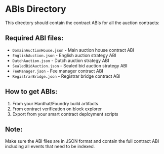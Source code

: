 # ABIs Directory

This directory should contain the contract ABIs for all the auction contracts:

## Required ABI files:
- `DomainAuctionHouse.json` - Main auction house contract ABI
- `EnglishAuction.json` - English auction strategy ABI
- `DutchAuction.json` - Dutch auction strategy ABI  
- `SealedBidAuction.json` - Sealed bid auction strategy ABI
- `FeeManager.json` - Fee manager contract ABI
- `RegistrarBridge.json` - Registrar bridge contract ABI

## How to get ABIs:
1. From your Hardhat/Foundry build artifacts
2. From contract verification on block explorer
3. Export from your smart contract deployment scripts

## Note:
Make sure the ABI files are in JSON format and contain the full contract ABI including all events that need to be indexed.
